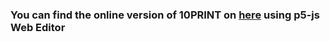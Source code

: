 ### You can find the online version of 10PRINT on [here](https://editor.p5js.org/OnurKader/sketches/mytvuVY97 ) using p5-js Web Editor
